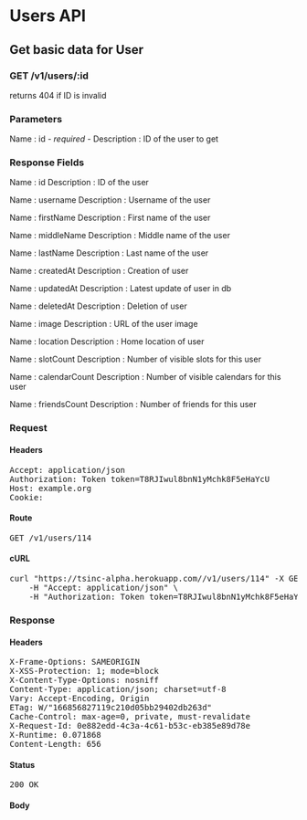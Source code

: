 # Users API

## Get basic data for User

### GET /v1/users/:id

returns 404 if ID is invalid



### Parameters

Name : id *- required -*
Description : ID of the user to get


### Response Fields

Name : id
Description : ID of the user

Name : username
Description : Username of the user

Name : firstName
Description : First name of the user

Name : middleName
Description : Middle name of the user

Name : lastName
Description : Last name of the user

Name : createdAt
Description : Creation of user

Name : updatedAt
Description : Latest update of user in db

Name : deletedAt
Description : Deletion of user

Name : image
Description : URL of the user image

Name : location
Description : Home location of user

Name : slotCount
Description : Number of visible slots for this user

Name : calendarCount
Description : Number of visible calendars for this user

Name : friendsCount
Description : Number of friends for this user

### Request

#### Headers

<pre>Accept: application/json
Authorization: Token token=T8RJIwul8bnN1yMchk8F5eHaYcU
Host: example.org
Cookie: </pre>

#### Route

<pre>GET /v1/users/114</pre>

#### cURL

<pre class="request">curl &quot;https://tsinc-alpha.herokuapp.com//v1/users/114&quot; -X GET \
	-H &quot;Accept: application/json&quot; \
	-H &quot;Authorization: Token token=T8RJIwul8bnN1yMchk8F5eHaYcU&quot;</pre>

### Response

#### Headers

<pre>X-Frame-Options: SAMEORIGIN
X-XSS-Protection: 1; mode=block
X-Content-Type-Options: nosniff
Content-Type: application/json; charset=utf-8
Vary: Accept-Encoding, Origin
ETag: W/&quot;166856827119c210d05bb29402db263d&quot;
Cache-Control: max-age=0, private, must-revalidate
X-Request-Id: 0e882edd-4c3a-4c61-b53c-eb385e89d78e
X-Runtime: 0.071868
Content-Length: 656</pre>

#### Status

<pre>200 OK</pre>

#### Body

```javascript

```
